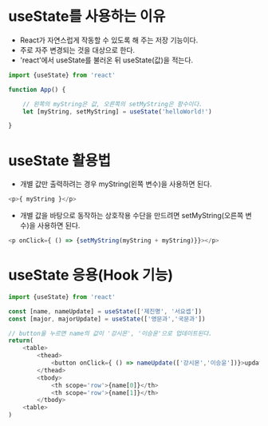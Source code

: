# useState를 사용하는 이유

- React가 자연스럽게 작동할 수 있도록 해 주는 저장 기능이다.
- 주로 자주 변경되는 것을 대상으로 한다.
- 'react'에서 useState를 불러온 뒤 useState(값)을 적는다.

```js
import {useState} from 'react'

function App() {

    // 왼쪽의 myString은 값, 오른쪽의 setMyString은 함수이다.
    let [myString, setMyString] = useState('helloWorld!')

}
```

# useState 활용법

- 개별 값만 출력하려는 경우 myString(왼쪽 변수)을 사용하면 된다.

```js
<p>{ myString }</p>
```

- 개별 값을 바탕으로 동작하는 상호작용 수단을 만드려면 setMyString(오른쪽 변수)을 사용하면 된다.

```js
<p onClick={ () => {setMyString(myString + myString)}}></p>
```

# useState 응용(Hook 기능)

```js
import {useState} from 'react'

const [name, nameUpdate] = useState(['제진명', '서요셉'])
const [major, majorUpdate] = useState(['영문과','국문과'])

// button을 누르면 name의 값이 '강시몬', '이승윤'으로 업데이트된다.
return(
    <table>
        <thead>
            <button onClick={ () => nameUpdate(['강시몬','이승윤'])}>update</button>
        </thead>
        <tbody>
            <th scope='row'>{name[0]}</th>
            <th scope='row'>{name[1]}</th>
        </tbody>
    <table>
)
```